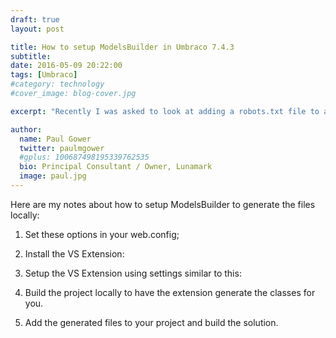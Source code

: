 ```yaml
---
draft: true
layout: post

title: How to setup ModelsBuilder in Umbraco 7.4.3
subtitle: 
date: 2016-05-09 20:22:00
tags: [Umbraco]
#category: technology
#cover_image: blog-cover.jpg

excerpt: "Recently I was asked to look at adding a robots.txt file to a client's website that we built on ASP.NET MVC3. So I did some research and found out"

author:
  name: Paul Gower
  twitter: paulmgower
  #gplus: 100687498195339762535 
  bio: Principal Consultant / Owner, Lunamark
  image: paul.jpg
---
```


Here are my notes about how to setup ModelsBuilder to generate the files locally:

1. Set these options in your web.config;


2. Install the VS Extension:


3. Setup the VS Extension using settings similar to this:


4. Build the project locally to have the extension generate the classes for you.


5. Add the generated files to your project and build the solution.

